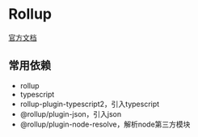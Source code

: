 # Rollup

[官方文档](https://www.rollupjs.com)

## 常用依赖

- rollup
- typescript
- rollup-plugin-typescript2，引入typescript
- @rollup/plugin-json，引入json
- @rollup/plugin-node-resolve，解析node第三方模块

